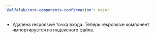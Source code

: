 ```yaml
---
'@alfalab/core-components-confirmation': major
---
```


- Удалена responsive точка входа. Теперь responsive компонент импортируется из индексного файла.
